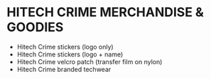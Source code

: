 # HITECH CRIME MERCHANDISE & GOODIES


- Hitech Crime stickers (logo only)
- Hitech Crime stickers (logo + name)
- Hitech Crime velcro patch (transfer film on nylon)
- Hitech Crime branded techwear
